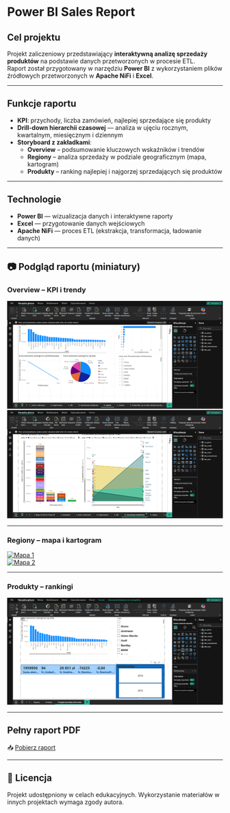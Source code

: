 # Power BI Sales Report

## Cel projektu
Projekt zaliczeniowy przedstawiający **interaktywną analizę sprzedaży produktów** na podstawie danych przetworzonych w procesie ETL.  
Raport został przygotowany w narzędziu **Power BI** z wykorzystaniem plików źródłowych przetworzonych w **Apache NiFi** i **Excel**.

---

## Funkcje raportu
- **KPI**: przychody, liczba zamówień, najlepiej sprzedające się produkty  
- **Drill-down hierarchii czasowej** — analiza w ujęciu rocznym, kwartalnym, miesięcznym i dziennym  
- **Storyboard z zakładkami**:  
  - **Overview** – podsumowanie kluczowych wskaźników i trendów  
  - **Regiony** – analiza sprzedaży w podziale geograficznym (mapa, kartogram)  
  - **Produkty** – ranking najlepiej i najgorzej sprzedających się produktów  

---

## Technologie
- **Power BI** — wizualizacja danych i interaktywne raporty  
- **Excel** — przygotowanie danych wejściowych  
- **Apache NiFi** — proces ETL (ekstrakcja, transformacja, ładowanie danych)  

---

## 📷 Podgląd raportu (miniatury)

### Overview – KPI i trendy
[![Overview 1](screenshots/ogólny%20podgląd%20KPI%20i%20trendów%201.png)](screenshots/ogólny%20podgląd%20KPI%20i%20trendów%201.png)  
[![Overview 2](screenshots/ogólny%20podgląd%20KPI%20i%20trendów%202.png)](screenshots/ogólny%20podgląd%20KPI%20i%20trendów%202.png)  

---

### Regiony – mapa i kartogram
[![Mapa 1](screenshots/Mapa%20lub%20kartogram%20sprzedaży%201.png)](screenshots/Mapa%20lub%20kartogram%20sprzedaży%201.png)  
[![Mapa 2](screenshots/Mapa%20lub%20kartogram%20sprzedaży%202.png)](screenshots/Mapa%20lub%20kartogram%20sprzedaży%202.png)  

---

### Produkty – rankingi
[![Produkty](screenshots/najlepiejnajgorzej%20sprzedające%20się%20produkty,%20rankingi.png)](screenshots/najlepiejnajgorzej%20sprzedające%20się%20produkty,%20rankingi.png)  

---

##  Pełny raport PDF
📥 [Pobierz raport](docs/Analiza%20sprzedaży%20produktów%20w%20sklepie%20internetowym%20_nr%20albumu%20149494.pdf)

---

## 📑 Licencja
Projekt udostępniony w celach edukacyjnych. Wykorzystanie materiałów w innych projektach wymaga zgody autora.
